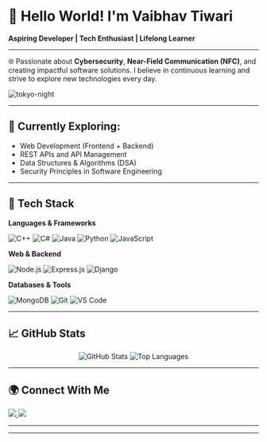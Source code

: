 # 👋 Hello World! I'm Vaibhav Tiwari

**Aspiring Developer | Tech Enthusiast | Lifelong Learner**

---

🌐 Passionate about **Cybersecurity**, **Near-Field Communication (NFC)**, and creating impactful software solutions. I believe in continuous learning and strive to explore new technologies every day.

![tokyo-night](https://github.com/user-attachments/assets/10f2bb48-bcb5-4d80-80c3-2dd4252c4714)

---

## 🧠 Currently Exploring:
- Web Development (Frontend + Backend)
- REST APIs and API Management
- Data Structures & Algorithms (DSA)
- Security Principles in Software Engineering

---

## 🚀 Tech Stack

**Languages & Frameworks**

![C++](https://img.shields.io/badge/C++-00599C?style=for-the-badge&logo=c%2B%2B&logoColor=white)
![C#](https://img.shields.io/badge/C%23-239120?style=for-the-badge&logo=csharp&logoColor=white)
![Java](https://img.shields.io/badge/Java-ED8B00?style=for-the-badge&logo=openjdk&logoColor=white)
![Python](https://img.shields.io/badge/Python-3776AB?style=for-the-badge&logo=python&logoColor=white)
![JavaScript](https://img.shields.io/badge/JavaScript-F7DF1E?style=for-the-badge&logo=javascript&logoColor=black)

**Web & Backend**

![Node.js](https://img.shields.io/badge/Node.js-6DA55F?style=for-the-badge&logo=node.js&logoColor=white)
![Express.js](https://img.shields.io/badge/Express.js-404D59?style=for-the-badge&logo=express&logoColor=white)
![Django](https://img.shields.io/badge/Django-092E20?style=for-the-badge&logo=django&logoColor=white)

**Databases & Tools**

![MongoDB](https://img.shields.io/badge/MongoDB-4EA94B?style=for-the-badge&logo=mongodb&logoColor=white)
![Git](https://img.shields.io/badge/Git-F05032?style=for-the-badge&logo=git&logoColor=white)
![VS Code](https://img.shields.io/badge/VS%20Code-007ACC?style=for-the-badge&logo=visual-studio-code&logoColor=white)

---

## 📈 GitHub Stats

<p align="center">
  <img src="https://github-readme-stats.vercel.app/api?username=how-vaibhav&show_icons=true&theme=tokyonight" alt="GitHub Stats" />
  <img src="https://github-readme-stats.vercel.app/api/top-langs/?username=how-vaibhav&layout=compact&theme=tokyonight" alt="Top Languages" />
</p>

---

## 🌍 Connect With Me

<p>
  <a href="mailto:vaibhavtiwari10505@gmail.com">
    <img src="https://img.shields.io/badge/Email-D14836?style=for-the-badge&logo=gmail&logoColor=white" />
  </a>
  <a href="https://www.linkedin.com/in/how-vaibhav/" target="_blank">
    <img src="https://img.shields.io/badge/LinkedIn-0A66C2?style=for-the-badge&logo=linkedin&logoColor=white" />
  </a>
</p>

---



---

<!-- Optional: GitHub Profile Trophy -->
<!--
[![trophy](https://github-profile-trophy.vercel.app/?username=SkylerOnRadio&theme=tokyonight)](https://github.com/ryo-ma/github-profile-trophy)
-->

<!-- Optional: Visitor Badge -->
<!--
![](https://komarev.com/ghpvc/?username=SkylerOnRadio&style=flat-square&color=blue)
-->

